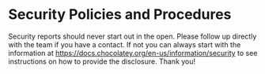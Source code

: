 # Security Policies and Procedures

Security reports should never start out in the open. Please follow up directly
with the team if you have a contact. If not you can always start with the
information at https://docs.chocolatey.org/en-us/information/security to see
instructions on how to provide the disclosure. Thank you!
